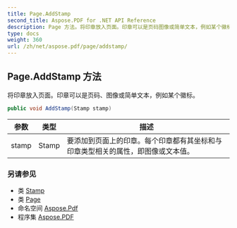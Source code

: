```yaml
---
title: Page.AddStamp
second_title: Aspose.PDF for .NET API Reference
description: Page 方法。将印章放入页面。印章可以是页码图像或简单文本，例如某个徽标
type: docs
weight: 360
url: /zh/net/aspose.pdf/page/addstamp/
---
```

## Page.AddStamp 方法

将印章放入页面。印章可以是页码、图像或简单文本，例如某个徽标。

```csharp
public void AddStamp(Stamp stamp)
```

| 参数 | 类型 | 描述 |
| --- | --- | --- |
| stamp | Stamp | 要添加到页面上的印章。每个印章都有其坐标和与印章类型相关的属性，即图像或文本值。 |

### 另请参见

* 类 [Stamp](../../stamp/)
* 类 [Page](../)
* 命名空间 [Aspose.Pdf](../../../aspose.pdf/)
* 程序集 [Aspose.PDF](../../../)